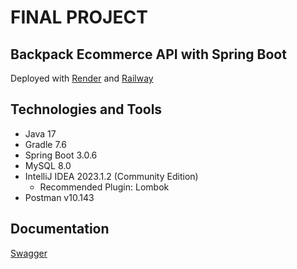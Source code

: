 # FINAL PROJECT
## Backpack Ecommerce API with Spring Boot

Deployed with [Render](https://render.com/) and [Railway](https://railway.app/)

## Technologies and Tools

* Java 17
* Gradle 7.6
* Spring Boot 3.0.6
* MySQL 8.0
* IntelliJ IDEA 2023.1.2 (Community Edition)
  * Recommended Plugin: Lombok
* Postman v10.143

## Documentation

[Swagger](https://backpack-ecommerce-q50q.onrender.com/api/v1/swagger-ui/index.html)
